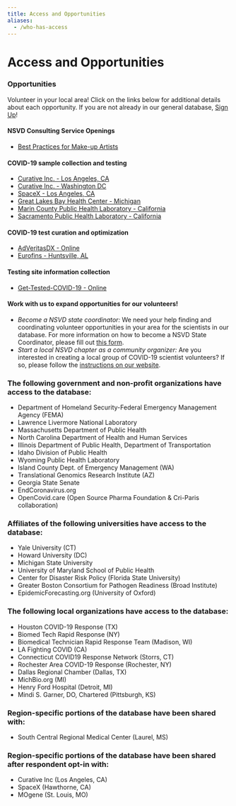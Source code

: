 ```yaml
---
title: Access and Opportunities
aliases:
  - /who-has-access
---
```

# Access and Opportunities

### Opportunities

Volunteer in your local area! Click on the links below for additional details about each opportunity. If you are not already in our general database, [Sign Up](https://covid19sci.org/join/)!

#### NSVD Consulting Service Openings

* [Best Practices for Make-up Artists](https://docs.google.com/document/d/1YD7pRRkVKyvNDlbtjHyc607TDN1Li2yv9oNvfWl1uHs/edit?usp=sharing)

#### COVID-19 sample collection and testing

* [Curative Inc.  - Los Angeles, CA](https://tinyurl.com/SciVolCurativeInc)
* [Curative Inc.  - Washington DC](https://tinyurl.com/CurativeDC)
* [SpaceX  - Los Angeles, CA](https://tinyurl.com/LASpaceXvols)
* [Great Lakes Bay Health Center - Michigan](https://docs.google.com/forms/d/e/1FAIpQLSchjPVIbCVGrjWOtvSsEpoSjm8KYJoGnooX1G4DHW1Ap8AlEQ/viewform)
* [Marin County Public Health Laboratory - California](https://docs.google.com/forms/d/1K3eFHcnfGBk_Tl230CICjrZW6SBOtLHfURI5ufDp7DU/viewform?edit_requested=true)
* [Sacramento Public Health Laboratory - California](https://docs.google.com/forms/d/e/1FAIpQLScD8FXsI0ymdkBwCZLyLzmw_g5UtaGW0CzhecCZBen2DWfHPQ/viewform?vc=0&c=0&w=1)

#### COVID-19 test curation and optimization

* [AdVeritasDX - Online](https://tinyurl.com/NSVD-AdVeritasDx)
* [Eurofins  - Huntsville, AL](https://tinyurl.com/NSVDEurofins)

#### Testing site information collection

* [Get-Tested-COVID-19  - Online](https://docs.google.com/forms/d/e/1FAIpQLSfBAB5z7FeWXFEWCFLNdVMVVGQai6QvQVMV42LUPJbHdbzSXg/viewform)

#### Work with us to expand opportunities for our volunteers!

* *Become a NSVD state coordinator:* We need your help finding and coordinating volunteer opportunities in your area for the scientists in our database. For more information on how to become a NSVD State Coordinator, please fill out [this form](https://tinyurl.com/NSVDStateCoor).
* *Start a local NSVD chapter as a community organizer:* Are you interested in creating a local group of COVID-19 scientist volunteers? If so, please follow the [instructions on our website](https://covid19sci.org/groups/).

</div><section class="grey-section" id="who-has-access"><div class="mw7 center ph3 pt2">

### The following government and non-profit organizations have access to the database:

* Department of Homeland Security-Federal Emergency Management Agency (FEMA)
* Lawrence Livermore National Laboratory
* Massachusetts Department of Public Health
* North Carolina Department of Health and Human Services
* Illinois Department of Public Health, Department of Transportation
* Idaho Division of Public Health
* Wyoming Public Health Laboratory
* Island County Dept. of Emergency Management (WA)
* Translational Genomics Research Institute (AZ)
* Georgia State Senate
* EndCoronavirus.org
* OpenCovid.care (Open Source Pharma Foundation & Cri-Paris collaboration)

### Affiliates of the following universities have access to the database:

* Yale University (CT)
* Howard University (DC)
* Michigan State University
* University of Maryland School of Public Health
* Center for Disaster Risk Policy (Florida State University)
* Greater Boston Consortium for Pathogen Readiness (Broad Institute)
* EpidemicForecasting.org (University of Oxford)

### The following local organizations  have access to the database:

* Houston COVID-19 Response (TX)
* Biomed Tech Rapid Response (NY)
* Biomedical Technician Rapid Response Team (Madison, WI)
* LA Fighting COVID (CA)
* Connecticut COVID19 Response Network (Storrs, CT)
* Rochester Area COVID-19 Response (Rochester, NY)
* Dallas Regional Chamber (Dallas, TX)
* MichBio.org (MI)
* Henry Ford Hospital (Detroit, MI)
* Mindi S. Garner, DO, Chartered (Pittsburgh, KS)

### Region-specific portions of the database have been shared with:

* South Central Regional Medical Center (Laurel, MS)

### Region-specific portions of the database have been shared after respondent opt-in with:

* Curative Inc (Los Angeles, CA)
* SpaceX (Hawthorne, CA)
* MOgene (St. Louis, MO)

</section>